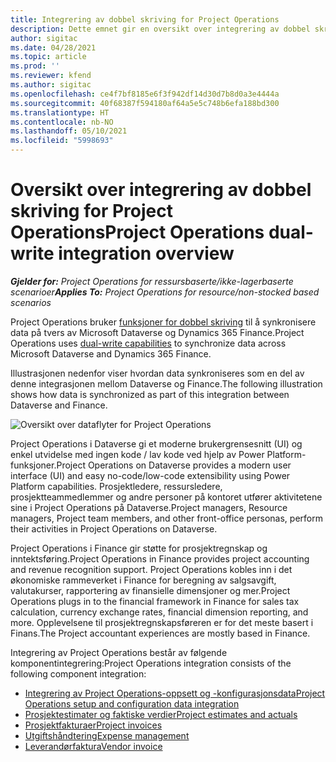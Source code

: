 ```yaml
---
title: Integrering av dobbel skriving for Project Operations
description: Dette emnet gir en oversikt over integrering av dobbel skriving for Project Operations.
author: sigitac
ms.date: 04/28/2021
ms.topic: article
ms.prod: ''
ms.reviewer: kfend
ms.author: sigitac
ms.openlocfilehash: ce4f7bf8185e6f3f942df14d30d7b8d0a3e4444a
ms.sourcegitcommit: 40f68387f594180af64a5e5c748b6efa188bd300
ms.translationtype: HT
ms.contentlocale: nb-NO
ms.lasthandoff: 05/10/2021
ms.locfileid: "5998693"
---
```

# <a name="project-operations-dual-write-integration-overview"></a><span data-ttu-id="85269-103">Oversikt over integrering av dobbel skriving for Project Operations</span><span class="sxs-lookup"><span data-stu-id="85269-103">Project Operations dual-write integration overview</span></span>

<span data-ttu-id="85269-104">_**Gjelder for:** Project Operations for ressursbaserte/ikke-lagerbaserte scenarioer_</span><span class="sxs-lookup"><span data-stu-id="85269-104">_**Applies To:** Project Operations for resource/non-stocked based scenarios_</span></span>

<span data-ttu-id="85269-105">Project Operations bruker [funksjoner for dobbel skriving](/dynamics365/fin-ops-core/dev-itpro/data-entities/dual-write/dual-write-home-page) til å synkronisere data på tvers av Microsoft Dataverse og Dynamics 365 Finance.</span><span class="sxs-lookup"><span data-stu-id="85269-105">Project Operations uses [dual-write capabilities](/dynamics365/fin-ops-core/dev-itpro/data-entities/dual-write/dual-write-home-page) to synchronize data across Microsoft Dataverse and Dynamics 365 Finance.</span></span>

<span data-ttu-id="85269-106">Illustrasjonen nedenfor viser hvordan data synkroniseres som en del av denne integrasjonen mellom Dataverse og Finance.</span><span class="sxs-lookup"><span data-stu-id="85269-106">The following illustration shows how data is synchronized as part of this integration between Dataverse and Finance.</span></span>

![Oversikt over dataflyter for Project Operations](./media/ProjectOperationsFlows.jpg)

<span data-ttu-id="85269-108">Project Operations i Dataverse gi et moderne brukergrensesnitt (UI) og enkel utvidelse med ingen kode / lav kode ved hjelp av Power Platform-funksjoner.</span><span class="sxs-lookup"><span data-stu-id="85269-108">Project Operations on Dataverse provides a modern user interface (UI) and easy no-code/low-code extensibility using Power Platform capabilities.</span></span> <span data-ttu-id="85269-109">Prosjektledere, ressursledere, prosjektteammedlemmer og andre personer på kontoret utfører aktivitetene sine i Project Operations på Dataverse.</span><span class="sxs-lookup"><span data-stu-id="85269-109">Project managers, Resource managers, Project team members, and other front-office personas, perform their activities in Project Operations on Dataverse.</span></span>

<span data-ttu-id="85269-110">Project Operations i Finance gir støtte for prosjektregnskap og inntektsføring.</span><span class="sxs-lookup"><span data-stu-id="85269-110">Project Operations in Finance provides project accounting and revenue recognition support.</span></span> <span data-ttu-id="85269-111">Project Operations kobles inn i det økonomiske rammeverket i Finance for beregning av salgsavgift, valutakurser, rapportering av finansielle dimensjoner og mer.</span><span class="sxs-lookup"><span data-stu-id="85269-111">Project Operations plugs in to the financial framework in Finance for sales tax calculation, currency exchange rates, financial dimension reporting, and more.</span></span> <span data-ttu-id="85269-112">Opplevelsene til prosjektregnskapsføreren er for det meste basert i Finans.</span><span class="sxs-lookup"><span data-stu-id="85269-112">The Project accountant experiences are mostly based in Finance.</span></span>

<span data-ttu-id="85269-113">Integrering av Project Operations består av følgende komponentintegrering:</span><span class="sxs-lookup"><span data-stu-id="85269-113">Project Operations integration consists of the following component integration:</span></span>


- [<span data-ttu-id="85269-114">Integrering av Project Operations-oppsett og -konfigurasjonsdata</span><span class="sxs-lookup"><span data-stu-id="85269-114">Project Operations setup and configuration data integration</span></span>](resource-dual-write-setup-integration.md) 
- [<span data-ttu-id="85269-115">Prosjektestimater og faktiske verdier</span><span class="sxs-lookup"><span data-stu-id="85269-115">Project estimates and actuals</span></span>](resource-dual-write-estimates-actuals.md)
- [<span data-ttu-id="85269-116">Prosjektfakturaer</span><span class="sxs-lookup"><span data-stu-id="85269-116">Project invoices</span></span>](resource-dual-write-project-invoice.md)
- [<span data-ttu-id="85269-117">Utgiftshåndtering</span><span class="sxs-lookup"><span data-stu-id="85269-117">Expense management</span></span>](resource-dual-write-expense.md)
- [<span data-ttu-id="85269-118">Leverandørfaktura</span><span class="sxs-lookup"><span data-stu-id="85269-118">Vendor invoice</span></span>](resource-dual-write-vendor-invoice.md)

